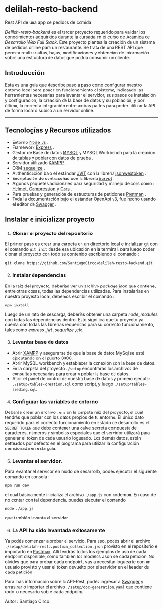 # delilah-resto-backend
Rest API de una app de pedidos de comida

_Delilah-resto-backend_ es el tercer proyecto requerido para validar los conocimientos adquiridos durante la cursada en el curso de [Acámica](https://www.acamica.com/ "Acámica") de _Desarrollo Web Full Stack_. 
Este proyecto plantea la creación de un sistema de pedidos online para un restaurante. Se trata de una REST API que permita realizar altas, bajas, modificaciones y obtención de información sobre una estructura de datos que podría consumir un cliente.

## Introducción
Esta es una guía que describe paso a paso como configurar nuestro entorno local para poner en funcionamiento el sistema, indicando las herramientas necesarias para levantar el servidor, sus pasos de instalación y configuración, la creación de la base de datos y su población, y por último, la correcta integración entre ambas partes para poder utilizar la API de forma local o subido a un servidor online.

***



## Tecnologías y Recursos utilizados 

* Entorno  [Node Js](https://nodejs.org/en/ "Node js") .
* Framework [Express](https://expressjs.com/ "Express") .
* Gestor de Base de datos [MYSQL](https://www.mysql.com/ "MYSQL") y MYSQL Workbench para la creacion de tablas y poblar con datos de prueba .
* Servidor utilizado [XAMPP](https://www.apachefriends.org/index.html "XAMPP") .
* ORM [sequelize](https://sequelize.org/ "Sequelize") .
* Authenticación bajo el estándar [JWT](https://jwt.io/ "JWT") con la librería [jsonwebtoken](https://www.npmjs.com/package/jsonwebtoken "jsonwebtoken") .
* Encriptación de contraseñas con la librería [bcrypt](https://www.npmjs.com/package/bcrypt "bcrypy") .
* Algunos paquetes adicionales para seguridad y manejo de cors como : [Helmet](https://www.npmjs.com/package/helmet "Helmet"), [Compression](https://www.npmjs.com/package/helmet "Compression") y [Cors](https://www.npmjs.com/package/cors "Cors") .
* Para pruebas y generación de estructuras de peticiones [Postman](https://www.postman.com/ "Postman") .
* Toda la documentación bajo el estandar OpenApi v3, fue hecho usando el editor de [Swagger](https://swagger.io/ "Swagger") .


## Instalar e inicializar proyecto  

1. ### Clonar el proyecto del repositorio
El primer paso es crear una carpeta en un directorio local e incializar git con el comando ` git init ` desde esa ubicación en la terminal, para luego poder clonar el proyecto con todo su contenido escribiendo el comando :

```
git clone https://github.com/SantiagoCirco/delilah-resto-backend.git 
```

2. ### Instalar dependencias
En la raíz del proyecto, deberías ver un archivo _package.json_ que contiene, entre otras cosas, todas las dependencias utilizadas. Para instalarlas en nuestro proyecto local, debemos escribir el comando :

```
npm install
```

Luego de un rato de descarga, deberías obtener una carpeta _node\_modules_ con todas las dependencias dentro. Esto significa que tu proyecto ya cuenta con todas las librerías requeridas para su correcto funcionamiento, tales como _express_ ,_jwt_ ,_sequelize_ ,etc.

3. ### Levantar base de datos
  * Abrir [XAMPP](https://www.apachefriends.org/download.html "XAMPP") y asegurarse de que la base de datos MySql se esté ejecutando en el puerto 3306.
  * Abrir MySQL workbench y establecer la conexión con la base de datos.
  * En la carpeta del proyecto ` ./setup ` encontrarás los archivos de consultas necesarias para crear y poblar la base de datos.
  * Abrir el panel de control de nuestra base de datos y primero ejecutar ` ./setup/tables-creation.sql ` como script, y luego ` ./setup/tables-seeding.sql `.
 
4. ### Configurar las variables de entorno
  Deberás crear un archivo ` .env ` en la carpeta raíz del proyecto, el cual tendrás que poblar con los datos propios de tu entorno. El único dato requerido para el correcto funcionamiento en estado de desarrollo es el ` SECRET_TOKEN ` que debe contener una calve secreta compuesta de caracteres, números y símbolos especiales que el servidor utilizará para generar el token de cada usuario logueado. Los demás datos, están setteados por defecto en el programa para utilizar la configuración mencionada en esta guía.
  
5. ### Levantar el servidor.
  Para levantar el servidor en modo de desarrollo, podés ejecutar el siguiente comando en consola :
  
  ```
  npm run dev
  ```
  
  el cuál básicamente inicializa el archivo ` ./app.js ` con nodemon. En caso de no contar con tal dependencia, puedes ejecutar el comando 
  
  ```
  node ./app.js
  ```
  
  que también levanta el servidor.

6. ### La API ha sido levantada exitosamente
Ya podés comenzar a probar el servicio. Para eso, podés abrir el archivo ` ./setup/delilah-resto.postman_collection.json ` provisto en el repositorio e importarlo en [Postman](https://www.postman.com/ "Postman") .Allí tendrás todos los ejemplos de uso de cada endpoint disponible, como también los modelos Json de cada petición. 
  No olvides que para probar cada endpoint, vas a necesitar loguearte con un usuario provisto y usar el token devuelto por el servidor en el header de cada petición.
  
  Para más información sobre la API-Rest, podés ingresar a [Swagger](https://editor.swagger.io/ "Swagger") y arrastrar o importar el archivo ` ./setup/doc-generation.yaml ` que contiene todo lo necesario sobre cada endpoint.
  
 Autor : Santiago Circo
 